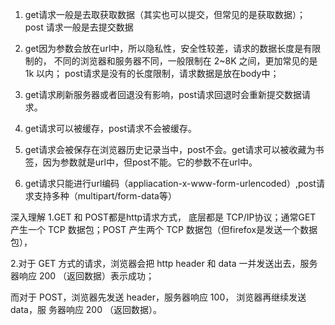 1. get请求一般是去取获取数据（其实也可以提交，但常见的是获取数据）；
post 请求一般是去提交数据

2. get因为参数会放在url中，所以隐私性，安全性较差，请求的数据长度是有限制的，
不同的浏览器和服务器不同，一般限制在 2~8K 之间，更加常见的是 1k 以内；
post请求是没有的长度限制，请求数据是放在body中；

3. get请求刷新服务器或者回退没有影响，post请求回退时会重新提交数据请求。

4. get请求可以被缓存，post请求不会被缓存。

5. get请求会被保存在浏览器历史记录当中，post不会。get请求可以被收藏为书签，因为参数就是url中，但post不能。它的参数不在url中。

6. get请求只能进行url编码（appliacation-x-www-form-urlencoded）,post请求支持多种（multipart/form-data等）

深入理解
1.GET 和 POST都是http请求方式， 底层都是 TCP/IP协议；通常GET 产生一个 TCP 数据包；POST 产生两个 TCP 数据包（但firefox是发送一个数据包），

2.对于 GET 方式的请求，浏览器会把 http header 和 data 一并发送出去，服务器响应 200
（返回数据）表示成功；

而对于 POST，浏览器先发送 header，服务器响应 100， 浏览器再继续发送 data，服
务器响应 200 （返回数据）。


